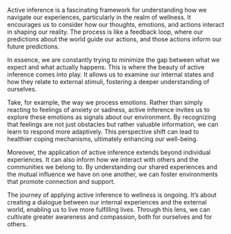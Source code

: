 Active inference is a fascinating framework for understanding how we navigate our experiences, particularly in the realm of wellness. It encourages us to consider how our thoughts, emotions, and actions interact in shaping our reality. The process is like a feedback loop, where our predictions about the world guide our actions, and those actions inform our future predictions.

In essence, we are constantly trying to minimize the gap between what we expect and what actually happens. This is where the beauty of active inference comes into play. It allows us to examine our internal states and how they relate to external stimuli, fostering a deeper understanding of ourselves.

Take, for example, the way we process emotions. Rather than simply reacting to feelings of anxiety or sadness, active inference invites us to explore these emotions as signals about our environment. By recognizing that feelings are not just obstacles but rather valuable information, we can learn to respond more adaptively. This perspective shift can lead to healthier coping mechanisms, ultimately enhancing our well-being.

Moreover, the application of active inference extends beyond individual experiences. It can also inform how we interact with others and the communities we belong to. By understanding our shared experiences and the mutual influence we have on one another, we can foster environments that promote connection and support.

The journey of applying active inference to wellness is ongoing. It’s about creating a dialogue between our internal experiences and the external world, enabling us to live more fulfilling lives. Through this lens, we can cultivate greater awareness and compassion, both for ourselves and for others.
